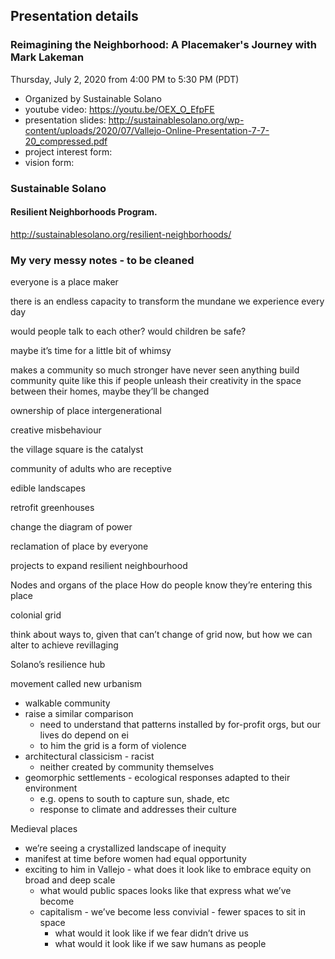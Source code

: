 ## Presentation details
### Reimagining the Neighborhood: A Placemaker's Journey with Mark Lakeman
Thursday, July 2, 2020 from 4:00 PM to 5:30 PM (PDT)
- Organized by Sustainable Solano
- youtube video: https://youtu.be/OEX_O_EfpFE
- presentation slides: http://sustainablesolano.org/wp-content/uploads/2020/07/Vallejo-Online-Presentation-7-7-20_compressed.pdf
- project interest form:
- vision form:

### Sustainable Solano
#### Resilient Neighborhoods Program.
http://sustainablesolano.org/resilient-neighborhoods/

### My very messy notes - to be cleaned
everyone is a place maker

there is an endless capacity to transform the mundane we experience every day

would people talk to each other?
would children be safe?


maybe it’s time for a little bit of whimsy

makes a community so much stronger
have never seen anything build community quite like this
if people unleash their creativity in the space between their homes, maybe they’ll be changed

ownership of place
intergenerational

creative misbehaviour

the village square is the catalyst

community of adults who are receptive

edible landscapes

retrofit greenhouses

change the diagram of power

reclamation of place by everyone

projects to expand resilient neighbourhood



Nodes and organs of the place
How do people know they’re entering this place

colonial grid

think about ways to, given that can’t change of grid now, but how we can alter to achieve revillaging

Solano’s resilience hub

movement called new urbanism
* walkable community
* raise a similar comparison
    * need to understand that patterns installed by for-profit orgs, but our lives do depend on ei
    * to him the grid is a form of violence
* architectural classicism - racist
    * neither created by community themselves
* geomorphic settlements - ecological responses adapted to their environment
    * e.g. opens to south to capture sun, shade, etc
    * response to climate and addresses their culture


Medieval places
* we’re seeing a crystallized landscape of inequity
* manifest at time before women had equal opportunity
* exciting to him in Vallejo - what does it look like to embrace equity on broad and deep scale
    * what would public spaces looks like that express what we’ve become
    * capitalism - we’ve become less convivial - fewer spaces to sit in space
        * what would it look like if we fear didn’t drive us
        * what would it look like if we saw humans as people
